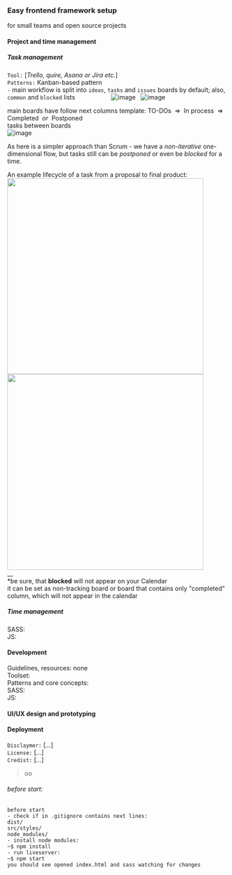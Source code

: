 ### Easy frontend framework setup
for small teams and open source projects
#### Project and time management
##### Task management
```Tool:``` [*Trello, quire, Asana or Jira etc.*]  
```Patterns:``` Kanban-based pattern  
```-``` main workflow is split into ```ideas```, ```tasks``` and ```issues``` boards by default; also, ```common``` and ```blocked``` lists
&nbsp; 
&nbsp; &nbsp; &nbsp; &nbsp; &nbsp; &nbsp;&nbsp; &nbsp;&nbsp;&nbsp;&nbsp;&nbsp;![image](https://github.com/hadabr/assets/blob/master/working-enviroment-setup/Screenshot_101.png?raw=true)
&nbsp;
![image](https://github.com/hadabr/assets/blob/master/working-enviroment-setup/Screenshot_102.png?raw=true)

main boards have follow next columns template: 
TO-DOs &nbsp;⇒&nbsp; In process &nbsp;⇒&nbsp; Completed &nbsp;*or*&nbsp; Postponed  
tasks between boards    
![image](https://github.com/hadabr/assets/blob/master/working-enviroment-setup/sams.png?raw=true)  

As here is a simpler approach than Scrum - we have a *non-iterative* one-dimensional flow, but tasks still can be _postponed_ or even be *blocked* for a time.  

An example lifecycle of a task from a proposal to final product:    
<img src="https://github.com/hadabr/assets/blob/master/working-enviroment-setup/sams1.png?raw=true" width="450"/><img src="https://github.com/hadabr/assets/blob/master/working-enviroment-setup/sams2.png?raw=true" width="450"/>  
__  
*be sure, that **blocked** will not appear on your Calendar  
it can be set as non-tracking board or board that contains only "completed" column, which will not appear in the calendar

##### Time management

  
SASS:  
JS:  

#### Development
Guidelines, resources: none   
Toolset:    
Patterns and core concepts:  
SASS:  
JS:
#### UI/UX design and prototyping

#### Deployment
```Disclaymer:``` [*...*]  
```License:``` [*...*]  
```Credist:``` [*...*]  


> оо

###### before start:
```
before start 
- check if in .gitignore contains next lines:
dist/
src/styles/
node_modules/
- install node modules:
~$ npm install
- run liveserver:
~$ npm start
you should see opened index.html and sass watching for changes
```
